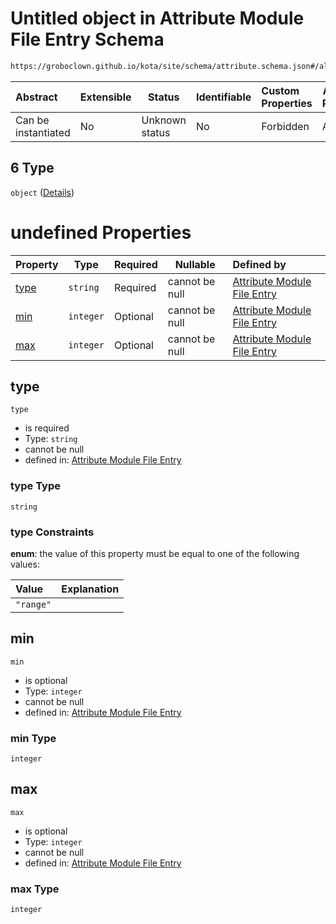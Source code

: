 # Untitled object in Attribute Module File Entry Schema

```txt
https://groboclown.github.io/kota/site/schema/attribute.schema.json#/allOf/1/oneOf/6
```




| Abstract            | Extensible | Status         | Identifiable | Custom Properties | Additional Properties | Access Restrictions | Defined In                                                                                       |
| :------------------ | ---------- | -------------- | ------------ | :---------------- | --------------------- | ------------------- | ------------------------------------------------------------------------------------------------ |
| Can be instantiated | No         | Unknown status | No           | Forbidden         | Allowed               | none                | [attribute.schema.json\*](../../../../docs/bin/out/attribute.schema.json "open original schema") |

## 6 Type

`object` ([Details](attribute-allof-1-oneof-6.md))

# undefined Properties

| Property      | Type      | Required | Nullable       | Defined by                                                                                                                                                                              |
| :------------ | --------- | -------- | -------------- | :-------------------------------------------------------------------------------------------------------------------------------------------------------------------------------------- |
| [type](#type) | `string`  | Required | cannot be null | [Attribute Module File Entry](attribute-allof-1-oneof-6-properties-type.md "https&#x3A;//groboclown.github.io/kota/site/schema/attribute.schema.json#/allOf/1/oneOf/6/properties/type") |
| [min](#min)   | `integer` | Optional | cannot be null | [Attribute Module File Entry](attribute-allof-1-oneof-6-properties-min.md "https&#x3A;//groboclown.github.io/kota/site/schema/attribute.schema.json#/allOf/1/oneOf/6/properties/min")   |
| [max](#max)   | `integer` | Optional | cannot be null | [Attribute Module File Entry](attribute-allof-1-oneof-6-properties-max.md "https&#x3A;//groboclown.github.io/kota/site/schema/attribute.schema.json#/allOf/1/oneOf/6/properties/max")   |

## type




`type`

-   is required
-   Type: `string`
-   cannot be null
-   defined in: [Attribute Module File Entry](attribute-allof-1-oneof-6-properties-type.md "https&#x3A;//groboclown.github.io/kota/site/schema/attribute.schema.json#/allOf/1/oneOf/6/properties/type")

### type Type

`string`

### type Constraints

**enum**: the value of this property must be equal to one of the following values:

| Value     | Explanation |
| :-------- | ----------- |
| `"range"` |             |

## min




`min`

-   is optional
-   Type: `integer`
-   cannot be null
-   defined in: [Attribute Module File Entry](attribute-allof-1-oneof-6-properties-min.md "https&#x3A;//groboclown.github.io/kota/site/schema/attribute.schema.json#/allOf/1/oneOf/6/properties/min")

### min Type

`integer`

## max




`max`

-   is optional
-   Type: `integer`
-   cannot be null
-   defined in: [Attribute Module File Entry](attribute-allof-1-oneof-6-properties-max.md "https&#x3A;//groboclown.github.io/kota/site/schema/attribute.schema.json#/allOf/1/oneOf/6/properties/max")

### max Type

`integer`
